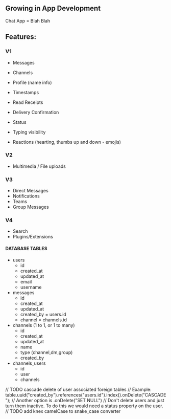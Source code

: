 ## Growing in App Development

Chat App = Blah Blah

## Features:

### V1

- Messages
- Channels
- Profile (name info)
- Timestamps

- Read Receipts
- Delivery Confirmation
- Status
- Typing visibility
- Reactions (hearting, thumbs up and down - emojis)

### V2

- Multimedia / File uploads

### V3

- Direct Messages
- Notifications
- Teams
- Group Messages

### V4

- Search
- Plugins/Extensions

#### DATABASE TABLES

- users
  - id
  - created_at
  - updated_at
  - email
  - username
- messages
  - id
  - created_at
  - updated_at
  - created_by = users.id
  - channel = channels.id
- channels (1 to 1, or 1 to many)
  - id
  - created_at
  - updated_at
  - name
  - type (channel,dm,group)
  - created_by
- channels_users
  - id
  - user
  - channels

// TODO cascade delete of user associated foreign tables
// Example: table.uuid("created_by").references("users.id").index().onDelete("CASCADE");
// Another option is .onDelete("SET NULL")
// Don't delete users and just turn them inactive. To do this we would need a status property on the user.
// TODO add knex camelCase to snake_case converter
